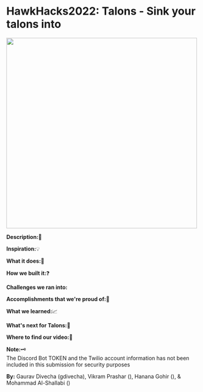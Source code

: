 # <strong>HawkHacks2022</strong>: Talons - Sink your talons into 

<img src=https://cdn.discordapp.com/attachments/973764001219629086/975102616591802368/IMG_2988.png width="500">

<strong>Description:</strong>:microscope:<br />


<strong>Inspiration:</strong>:bulb:<br />


<strong>What it does:</strong>:dart:<br />


<strong>How we built it:</strong>:question:<br />


<strong>Challenges we ran into:</strong><br />


<strong>Accomplishments that we're proud of:</strong>:mechanical_arm:<br /> 


<strong>What we learned:</strong>:chart_with_upwards_trend:<br />


<strong>What's next for Talons:</strong>:eagle:<br />


<strong>Where to find our video:</strong>:link:<br />


<strong>**Note:**</strong>:old_key:<br />
The Discord Bot TOKEN and the Twilio account information has not been included in this submission for security purposes

<strong>By:</strong> Gaurav Divecha (gdivecha), Vikram Prashar (), Hanana Gohir (), & Mohammad Al-Shallabi ()

